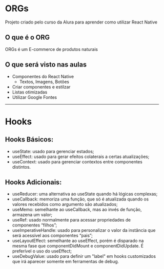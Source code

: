 # ORGs
Projeto criado pelo curso da Alura para aprender como utilizar React Native

## O que é o ORG
ORGs é um E-commerce de produtos naturais

## O que será visto nas aulas
- Componentes do React Native
  - Textos, Imagens, Botões
- Criar componentes e estilzar
- Listas otimizadas
- Utilizar Google Fontes

-----------------------------------------------------------------
# Hooks

## Hooks Básicos:

- useState: usado para gerenciar estados;
- useEffect: usado para gerar efeitos colaterais a certas atualizações;
- useContext: usado para gerenciar contextos entre componentes distintos.

## Hooks Adicionais:

- useReducer: uma alternativa ao useState quando há lógicas complexas;
- useCallback: memoriza uma função, que só é atualizada quando os valores recebidos como argumento são atualizados;
- useMemo: semelhante ao useCallback, mas ao invés de função, armazena um valor;
- useRef: usado normalmente para acessar propriedades de componentes “filhos”;
- useImperativeHandle: usado para personalizar o valor da instância que será acessível aos componentes “pais”;
- useLayoutEffect: semelhante ao useEffect, porém é disparado na mesma fase que componentDidMount e componentDidUpdate. É preferível o uso do useEffect;
- useDebugValue: usado para definir um "label" em hooks customizados que irá aparecer somente em ferramentas de debug.

